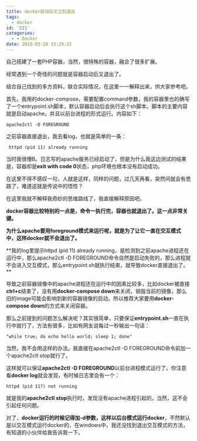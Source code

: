 ```yaml
---
title: docker启动后又立刻退出
tags:
  - docker
id: '221'
categories:
  - - Docker
date: 2019-03-28 15:29:22
---
```

自己搭建了一套PHP容器，当然，很特殊的容器，融合了很多扩展。 

经常遇到一个奇怪的问题就是容器启动后又退出了。 

结合自己找到的多方资料，联合实际情况，在这里一一解释出来，供大家参考吧。 

首先，我用的docker-compose，需要配置command参数，我的容器里也的确写了一个entrypoint.sh脚本，默认容器启动后会执行这个sh脚本。脚本的主要内容就是启动apache，并且以前台进程的形式运行。内容如下：

```
apache2ctl -D FOREGROUND
```

之前容器直接退出，我去看log，也就是简单的一条：

```
 httpd (pid 11) already running
```

当时我很懵B。日志写的apache服务已经启动了，但是为什么我这边测试的结果是，容器却是**exit with code 0**状态，php环境也根本没有启动成功。 

在这里不得不感叹一句，人就是这样，同样的问题，过几天再看，突然间就会有思路了，难道这就是传说中的悟性？ 

在这里我就不解释我奇妙的思维路线了，我直接解释原因吧。 

**docker容器比较特别的一点是，命令一执行完，容器也就退出了。这一点非常关键。**

**为什么apache要用foreground模式来运行呢，就是为了让它一直在交互模式中，这样docker就不会退出了。** 

**我的log里提示httpd (pid 11) already running，是检测到之前apache进程还在运行中，那么apache2ctl -D FOREGROUND命令自然是启动失败的，那么进程就不会进入交互模式，那么entrypoint.sh就执行结束，就导致docker直接退出了。 **

导致之前容器镜像中的apache进程还在运行中的因素比较多，比如docker被直接**ctrl+c**结束了，没有用**docker-compose down**来关闭，销毁当前的镜像，那么旧的image可能会影响到新的容器镜像的启动。所以推荐大家要用**docker-compose down**的方式来关闭容器。 

那么之前提到的问题怎么解决呢？其实很简单，只要保证**entrypoint.sh**一直在执行中就行了，方法有很多，比如有网友说每过一秒输出一句话：

```
"while true; do echo hello world; sleep 1; done"
```

当然，我不会用这样的办法。我直接在apache2ctl -D FOREGROUND命令前加一个apache2ctl stop就行了。 

这样就可以保证**apache2ctl -D FOREGROUND**以前台进程模式运行了。你注意看**docker log**就会发现，有时候日志里会有一个：

```
httpd (pid 11?) not running
```

就是我的**apache2ctl stop**执行时，发现没有apache进程引起的，当然，这不会引起任何问题。 

对了，**docker运行的时候记得加-d参数，这样以后台模式运行docker**，不然默认是以交互模式运行docker的，在windows中，我还没找到退出交互模式的方法，有知道的小伙伴给我告诉我一下。
